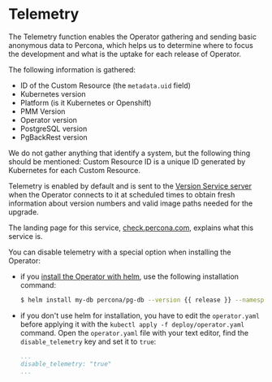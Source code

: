 # Telemetry

The Telemetry function enables the Operator gathering and sending basic anonymous data to Percona, which helps us to determine where to focus the development and what is the uptake for each release of Operator. 

The following information is gathered:

* ID of the Custom Resource (the `metadata.uid` field)
* Kubernetes version
* Platform (is it Kubernetes or Openshift)
* PMM Version
* Operator version
* PostgreSQL version
* PgBackRest version

We do not gather anything that identify a system, but the following thing should be mentioned:
Custom Resource ID is a unique ID generated by Kubernetes for each Custom Resource.

Telemetry is enabled by default and is sent to the [Version Service server](update.md#automatic-upgrade) when the Operator connects to it at scheduled times to obtain fresh information about version numbers and valid image paths needed for the upgrade.

The landing page for this service, [check.percona.com](https://check.percona.com/), explains what this service is.

You can disable telemetry with a special option when installing the Operator:

* if you [install the Operator with helm](helm.md), use the following installation command:

  ``` {.bash data-prompt="$" }
  $ helm install my-db percona/pg-db --version {{ release }} --namespace my-namespace --set disable_telemetry="true"
  ```

* if you don't use helm for installation, you have to edit the `operator.yaml`
  before applying it with the `kubectl apply -f deploy/operator.yaml` command.
  Open the `operator.yaml` file with your text editor, find the
  `disable_telemetry` key and set it to `true`:

  ```yaml
  ...
  disable_telemetry: "true"
  ...
  ```

